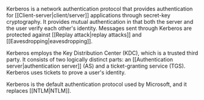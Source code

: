 Kerberos is a network authentication protocol that provides authentication for [[Client-server|client/server]] applications through secret-key cryptography. It provides mutual authentication in that both the server and the user verify each other's identity. Messages sent through Kerberos are protected against [[Replay attack|replay attacks]] and [[Eavesdropping|eavesdropping]].

Kerberos employs the Key Distribution Center (KDC), which is a trusted third party. It consists of two logically distinct parts: an [[Authentication server|authentication server]] (AS) and a ticket-granting service (TGS). Kerberos uses tickets to prove a user's identity.

Kerberos is the default authentication protocol used by Microsoft, and it replaces [[NTLM|NTLM]].